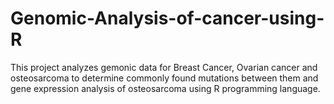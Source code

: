 # Genomic-Analysis-of-cancer-using-R
This project analyzes gemonic data for Breast Cancer, Ovarian cancer and osteosarcoma to determine commonly found mutations between them and gene expression analysis of osteosarcoma using R programming language. 
